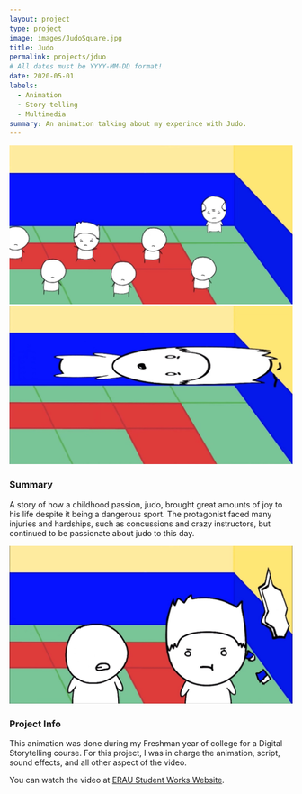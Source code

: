```yaml
---
layout: project
type: project
image: images/JudoSquare.jpg
title: Judo
permalink: projects/jduo
# All dates must be YYYY-MM-DD format!
date: 2020-05-01
labels:
  - Animation
  - Story-telling
  - Multimedia
summary: An animation talking about my experince with Judo.
---
```


<div class="ui medium centered rounded images">
  <img class="ui image" src="../images/Judo_1.jpg">
  <img class="ui image" src="../images/Judo_2.jpg">
</div>

### Summary
A story of how a childhood passion, judo, brought great amounts of joy to his life despite it being a dangerous sport. The protagonist faced many injuries and hardships, such as concussions and crazy instructors, but continued to be passionate about judo to this day.

<img class="ui large centered rounded image" src="../images/Judo_3.jpg">

### Project Info
This animation was done during my Freshman year of college for a Digital Storytelling course. For this project, I was in charge the animation, script, sound effects, and all other aspect of the video. 

You can watch the video at [ERAU Student Works Website](https://commons.erau.edu/student-works/115/).

